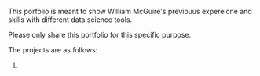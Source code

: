 This porfolio is meant to show William McGuire's previouus expereicne and skills with different data science tools. 

Please only share this portfolio for this specific purpose.

The projects are as follows:

1. 
